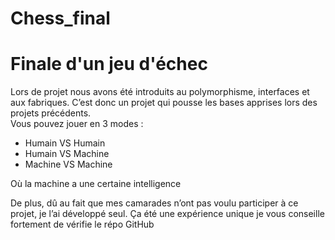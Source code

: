 # Chess_final
# Finale d'un jeu d'échec
Lors de projet nous avons été introduits au polymorphisme, interfaces et aux fabriques. C’est donc un projet qui pousse les bases apprises lors des projets précédents.  
Vous pouvez jouer en 3 modes : 
 * Humain VS Humain
 * Humain VS Machine
 * Machine VS Machine  

Où la machine a une certaine intelligence  

De plus, dû au fait que mes camarades n’ont pas voulu participer à ce projet, je l’ai développé seul.
Ça été une expérience unique je vous conseille fortement de vérifie le répo GitHub
